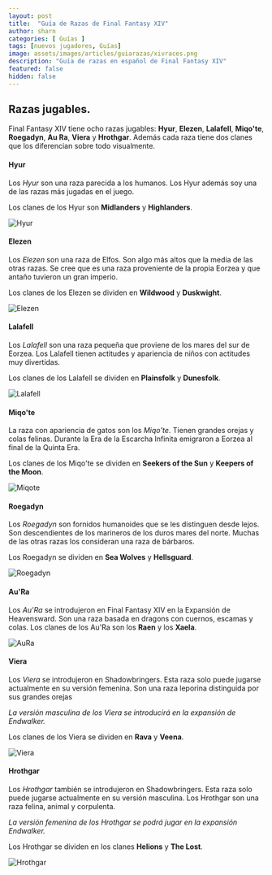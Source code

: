 ```yaml
---
layout: post
title:  "Guía de Razas de Final Fantasy XIV"
author: sharn
categories: [ Guías ]
tags: [nuevos jugadores, Guías]
image: assets/images/articles/guiarazas/xivraces.png
description: "Guía de razas en español de Final Fantasy XIV"
featured: false
hidden: false
---
```

## Razas jugables.

Final Fantasy XIV tiene ocho razas jugables: **Hyur**, **Elezen**, **Lalafell**, **Miqo'te**, **Roegadyn**, **Au Ra**, **Viera** y **Hrothgar**. Además cada raza tiene dos clanes que los diferencian sobre todo visualmente.

#### Hyur

Los *Hyur* son una raza parecida a los humanos. Los Hyur además soy una de las razas más jugadas en el juego.

Los clanes de los Hyur son **Midlanders** y **Highlanders**.

![Hyur](/assets/images/articles/GuiaRazas/hyur.jpg)

#### Elezen

Los *Elezen* son una raza de Elfos. Son algo más altos que la media de las otras razas. Se cree que es una raza proveniente de la propia Eorzea y que antaño tuvieron un gran imperio.

Los clanes de los Elezen se dividen en **Wildwood** y **Duskwight**.

![Elezen](/assets/images/articles/GuiaRazas/elezen.png)

#### Lalafell

Los *Lalafell* son una raza pequeña que proviene de los mares del sur de Eorzea. Los Lalafell tienen actitudes y apariencia de niños con actitudes muy divertidas.

Los clanes de los Lalafell se dividen en **Plainsfolk** y **Dunesfolk**.

![Lalafell](/assets/images/articles/GuiaRazas/Lalafell.jpg)

#### Miqo'te

La raza con apariencia de gatos son los *Miqo’te*. Tienen grandes orejas y colas felinas. Durante la Era de la Escarcha Infinita emigraron a Eorzea al final de la Quinta Era.

Los clanes de los Miqo'te se dividen en **Seekers of the Sun** y **Keepers of the Moon**.

![Miqote](/assets/images/articles/GuiaRazas/miqote.png)

#### Roegadyn
Los *Roegadyn* son fornidos humanoides que se les distinguen desde lejos. Son descendientes de los marineros de los duros mares del norte. Muchas de las otras razas los consideran una raza de bárbaros.

Los Roegadyn se dividen en **Sea Wolves** y **Hellsguard**.

![Roegadyn](/assets/images/articles/GuiaRazas/Roegadyn.png)

#### Au'Ra

Los *Au'Ra* se introdujeron en Final Fantasy XIV en la Expansión de Heavensward. Son una raza basada en dragons con cuernos, escamas y colas.
Los clanes de los Au'Ra son los **Raen** y los **Xaela**.

![AuRa](/assets/images/articles/GuiaRazas/AuRa.png)

#### Viera

Los *Viera* se introdujeron en Shadowbringers. Esta raza solo puede jugarse actualmente en su versión femenina. Son una raza leporina distinguida por sus grandes orejas

*La versión masculina de los Viera se introducirá en la expansión de Endwalker.*

Los clanes de los Viera se dividen en **Rava** y **Veena**.

![Viera](/assets/images/articles/GuiaRazas/Viera.jpg)

#### Hrothgar

Los *Hrothgar* también se introdujeron en Shadowbringers. Esta raza solo puede jugarse actualmente en su versión masculina. Los Hrothgar son una raza felina, animal y corpulenta.

*La versión femenina de los Hrothgar se podrá jugar en la expansión Endwalker.*

Los Hrothgar se dividen en los clanes **Helions** y **The Lost**.

![Hrothgar](/assets/images/articles/GuiaRazas/Hrothgar.png)
